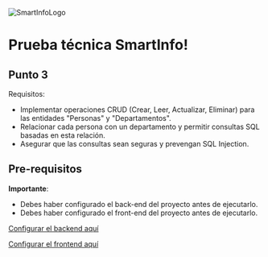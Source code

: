 ![SmartInfoLogo](https://encrypted-tbn0.gstatic.com/images?q=tbn:ANd9GcSfKYXmvIKdmGQ94aRom2nKEMoBdHWLcRLKMA&s)
# Prueba técnica SmartInfo!

## Punto 3

Requisitos:

 - Implementar operaciones CRUD (Crear, Leer, Actualizar, Eliminar) para las entidades "Personas" y "Departamentos".
 - Relacionar cada persona con un departamento y permitir consultas SQL basadas en esta relación.
 - Asegurar que las consultas sean seguras y prevengan SQL Injection.

## Pre-requisitos

**Importante**: 

 - Debes haber configurado el back-end del proyecto antes de ejecutarlo.
 - Debes haber configurado el front-end del proyecto antes de ejecutarlo.

[Configurar el backend aquí](https://github.com/jesusalberto11/PruebaSmartInfo/tree/main/Punto%203/backend)

[Configurar el frontend aquí](https://github.com/jesusalberto11/PruebaSmartInfo/tree/main/Punto%203/my-depart-app)
